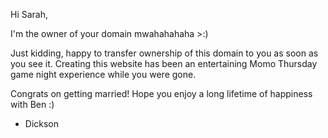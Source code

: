 Hi Sarah,

I'm the owner of your domain mwahahahaha >:)

Just kidding, happy to transfer ownership of this domain to you as soon as you
see it. Creating this website has been an entertaining Momo Thursday game night
experience while you were gone.

Congrats on getting married! Hope you enjoy a long lifetime of happiness with
Ben :)

- Dickson
